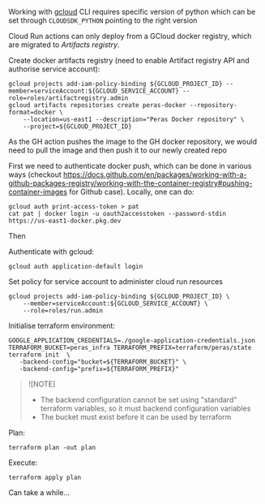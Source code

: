 Working with [gcloud]() CLI requires specific version of python which can be set through `CLOUDSDK_PYTHON` pointing to the right version

Cloud Run actions can only deploy from a GCloud docker registry, which are migrated to _Artifacts registry_.

Create docker artifacts registry (need to enable Artifact registry API and authorise service account):

```
gcloud projects add-iam-policy-binding ${GCLOUD_PROJECT_ID} --member=serviceAccount:${GCLOUD_SERVICE_ACCOUNT} --role=roles/artifactregistry.admin
gcloud artifacts repositories create peras-docker --repository-format=docker \
    --location=us-east1 --description="Peras Docker repository" \
    --project=${GCLOUD_PROJECT_ID}
```

As the GH action pushes the image to the GH docker repository, we would need to pull the image and then push it to our newly created repo

First we need to authenticate docker push, which can be done in various ways (checkout https://docs.github.com/en/packages/working-with-a-github-packages-registry/working-with-the-container-registry#pushing-container-images for Github case). Locally, one can do:

```
gcloud auth print-access-token > pat
cat pat | docker login -u oauth2accesstoken --password-stdin https://us-east1-docker.pkg.dev
```

Then

Authenticate with gcloud:

```
gcloud auth application-default login
```

Set policy for service account to administer cloud run resources

```
gcloud projects add-iam-policy-binding ${GCLOUD_PROJECT_ID} \
    --member=serviceAccount:${GCLOUD_SERVICE_ACCOUNT} \
    --role=roles/run.admin
```

Initialise terraform environment:

```
GOOGLE_APPLICATION_CREDENTIALS=./google-application-credentials.json TERRAFORM_BUCKET=peras_infra TERRAFORM_PREFIX=terraform/peras/state terraform init  \
   -backend-config="bucket=${TERRAFORM_BUCKET}" \
   -backend-config="prefix=${TERRAFORM_PREFIX}"
```

> ![NOTE]
> * The backend configuration cannot be set using "standard" terraform variables, so it must backend configuration variables
> * The bucket must exist before it can be used by terraform

Plan:

```
terraform plan -out plan
```

Execute:

```
terraform apply plan
```

Can take a while...
